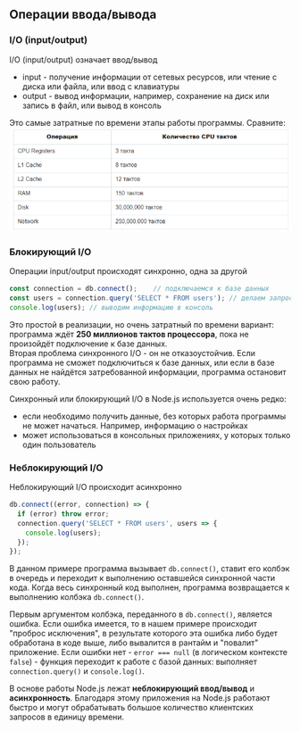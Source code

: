 ## Операции ввода/вывода

### I/O (input/output)
I/O (input/output) означает ввод/вывод
- input - получение информации от сетевых ресурсов, или чтение с диска или файла, или ввод с клавиатуры
- output - вывод информации, например, сохранение на диск или запись в файл, или вывод в консоль

Это самые затратные по времени этапы работы программы. Сравните:
![](../node/images/io.png)

### Блокирующий I/O
Операции input/output происходят синхронно, одна за другой
```js
const connection = db.connect();	// подключаемся к базе данных
const users = connection.query('SELECT * FROM users'); // делаем запрос
console.log(users); // выводим информацию в консоль
```
Это простой в реализации, но очень затратный по времени вариант: программа ждёт **250 миллионов тактов процессора**, пока не произойдёт подключение к базе данных.  
Вторая проблема синхронного I/O - он не отказоустойчив. Если программа не сможет подключиться к базе данных, или если в базе данных не найдётся затребованной информации, программа остановит свою работу.

Синхронный или блокирующий I/O в Node.js используется очень редко:
- если необходимо получить данные, без которых работа программы не может начаться. Например, информацию о настройках
- может использоваться в консольных приложениях, у которых только один пользователь

### Неблокирующий I/O
Неблокирующий I/O происходит асинхронно
```js
db.connect((error, connection) => {
  if (error) throw error;
  connection.query('SELECT * FROM users', users => {
    console.log(users);
  });
});
```
В данном примере программа вызывает `db.connect()`, ставит его колбэк в очередь и переходит к выполнению оставшейся синхронной части кода. Когда весь синхронный код выполнен, программа возвращается к выполнению колбэка `db.connect()`.

Первым аргументом колбэка, переданного в `db.connect()`, является ошибка. Если ошибка имеется, то в нашем примере происходит "проброс исключения", в результате которого эта ошибка либо будет обработана в коде выше, либо вывалится в рантайм и "повалит" приложение. Если ошибки нет - `error === null` (в логическом контексте `false`) - функция переходит к работе с базой данных: выполняет `connection.query()` и `console.log()`.

В основе работы Node.js лежат **неблокирующий ввод/вывод** и **асинхронность**. Благодаря этому приложения на Node.js работают быстро и могут обрабатывать большое количество клиентских запросов в единицу времени.